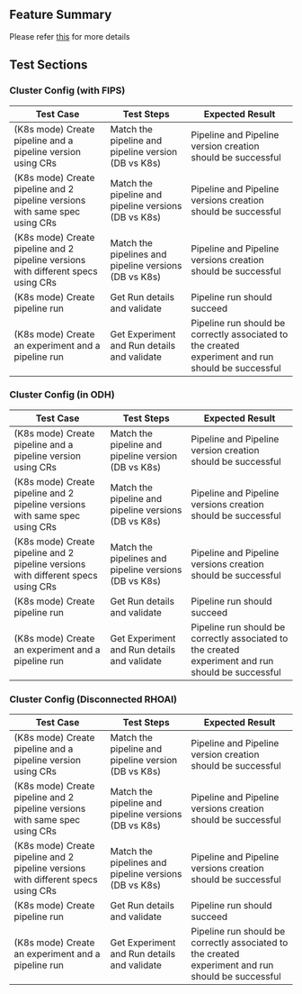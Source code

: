 ## Feature Summary
Please refer [this](https://github.com/kubeflow/pipelines/blob/master/proposals/11551-kubernetes-native-api/README.md) for more details

## Test Sections

### Cluster Config (with FIPS)
| **Test Case**                                                                     | **Test Steps**                                        | **Expected Result**                                                                                 |
|-----------------------------------------------------------------------------------|-------------------------------------------------------|-----------------------------------------------------------------------------------------------------|
| (K8s mode) Create pipeline and a pipeline version using CRs                       | Match the pipeline and pipeline version (DB vs K8s)   | Pipeline and Pipeline version creation should be successful                                         |
| (K8s mode) Create pipeline and 2 pipeline versions with same spec using CRs       | Match the pipeline and pipeline versions (DB vs K8s)  | Pipeline and Pipeline versions creation should be successful                                        |
| (K8s mode) Create pipeline and 2 pipeline versions with different specs using CRs | Match the pipelines and pipeline versions (DB vs K8s) | Pipeline and Pipeline versions creation should be successful                                        |
| (K8s mode) Create pipeline run                                                    | Get Run details and validate                          | Pipeline run should succeed                                                                         |
| (K8s mode) Create an experiment and a pipeline run                                | Get Experiment and Run details and validate           | Pipeline run should be correctly associated to the created experiment and run should be successful  |

### Cluster Config (in ODH)
| **Test Case**                                                                     | **Test Steps**                                        | **Expected Result**                                                                                |
|-----------------------------------------------------------------------------------|-------------------------------------------------------|----------------------------------------------------------------------------------------------------|
| (K8s mode) Create pipeline and a pipeline version using CRs                       | Match the pipeline and pipeline version (DB vs K8s)   | Pipeline and Pipeline version creation should be successful                                        |
| (K8s mode) Create pipeline and 2 pipeline versions with same spec using CRs       | Match the pipeline and pipeline versions (DB vs K8s)  | Pipeline and Pipeline versions creation should be successful                                       |
| (K8s mode) Create pipeline and 2 pipeline versions with different specs using CRs | Match the pipelines and pipeline versions (DB vs K8s) | Pipeline and Pipeline versions creation should be successful                                       |
| (K8s mode) Create pipeline run                                                    | Get Run details and validate                          | Pipeline run should succeed                                                                        |
| (K8s mode) Create an experiment and a pipeline run                                | Get Experiment and Run details and validate           | Pipeline run should be correctly associated to the created experiment and run should be successful |

### Cluster Config (Disconnected RHOAI)
| **Test Case**                                                                     | **Test Steps**                                        | **Expected Result**                                                                                |
|-----------------------------------------------------------------------------------|-------------------------------------------------------|----------------------------------------------------------------------------------------------------|
| (K8s mode) Create pipeline and a pipeline version using CRs                       | Match the pipeline and pipeline version (DB vs K8s)   | Pipeline and Pipeline version creation should be successful                                        |
| (K8s mode) Create pipeline and 2 pipeline versions with same spec using CRs       | Match the pipeline and pipeline versions (DB vs K8s)  | Pipeline and Pipeline versions creation should be successful                                       |
| (K8s mode) Create pipeline and 2 pipeline versions with different specs using CRs | Match the pipelines and pipeline versions (DB vs K8s) | Pipeline and Pipeline versions creation should be successful                                       |
| (K8s mode) Create pipeline run                                                    | Get Run details and validate                          | Pipeline run should succeed                                                                        |
| (K8s mode) Create an experiment and a pipeline run                                | Get Experiment and Run details and validate           | Pipeline run should be correctly associated to the created experiment and run should be successful |
